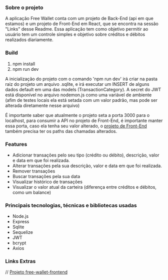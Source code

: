<h3><b>Sobre o projeto</b></h3>

A aplicação Free Wallet conta com um projeto de Back-End (api em que estamos) e um projeto de Front-End em React, que se encontra na sessão "Links" desse Readme. Essa aplicação tem como objetivo permitir ao usuário tem um controle simples e objetivo sobre créditos e débitos realizados diariamente.

<h3><b>Build</b></h3>
<ol>
  <li>npm install</li>
  <li>npm run dev</li>
</ol>
<p>A inicialização do projeto com o comando 'npm run dev' irá criar na pasta raiz do projeto um arquivo .sqlite, e irá executar um INSERT de alguns dados default em uma das models (TransactionCategory). A secret do JWT está disponível no arquivo nodemon.js como uma variável de ambiente (afim de testes locais ela está setada com um valor padrão, mas pode ser alterada diretamente nesse arquivo)</p>
<p>É importante saber que atualmente o projeto seta a porta 3000 para o localhost, para consumir a API no projeto de Front-End, é importante manter essa porta, caso ela tenha seu valor alterado, o <a href="https://github.com/calvinsteixeira/free-wallet-frontend">projeto de Front-End</a> também precisa ter os paths das chamadas alterados.</p>

<h3><b>Features</b></h3>
<ul>
  <li>Adicionar transações pelo seu tipo (crédito ou débito), descrição, valor e data em que foi realizada.</li>
  <li>Alterar transações pela sua descrição, valor e data em que foi realizada.</li>
  <li>Remover transações</li>
  <li>Buscar transações pela sua data</li>
  <li>Visualizar histórico de transações</li>
  <li>Visualizar o valor atual da carteira (diferença entre créditos e débitos, como um balance)</li>
</ul>

<h3><b>Principais tecnologias, técnicas e bibliotecas usadas</b></h3>
<ul>
  <li>Node.js</li>
  <li>Express</li>
  <li>Sqlite</li>
  <li>Sequelize</li>
  <li>JWT</li>
  <li>bcrypt</li>
  <li>Axios</li>
</ul>

<h3><b>Links Extras</b></h3>
// <a href="https://github.com/calvinsteixeira/free-wallet-frontend">Projeto free-wallet-frontend</a>
